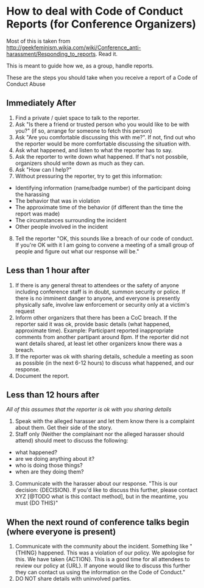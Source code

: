 # How to deal with Code of Conduct Reports (for Conference Organizers)

Most of this is taken from <http://geekfeminism.wikia.com/wiki/Conference_anti-harassment/Responding_to_reports>. Read it.

This is meant to guide how we, as a group, handle reports.

These are the steps you should take when you receive a report of a Code of Conduct Abuse

## Immediately After

1. Find a private / quiet space to talk to the reporter. 
2. Ask "Is there a friend or trusted person who you would like to be with you?" (if so, arrange for someone to fetch this person) 
3. Ask "Are you comfortable discussing this with me?". If not, find out who the reporter would be more comfortable discussing the situation with.
4. Ask what happened, and listen to what the reporter has to say.
5. Ask the reporter to write down what happened. If that's not possbile, organizers should write down as much as they can.
6. Ask "How can I help?"
7. Without pressuring the reporter, try to get this information: 
  * Identifying information (name/badge number) of the participant doing the harassing
  * The behavior that was in violation
  * The approximate time of the behavior (if different than the time the report was made)
  * The circumstances surrounding the incident
  * Other people involved in the incident 
8. Tell the reporter "OK, this sounds like a breach of our code of conduct. If you're OK with it I am going to convene a meeting of a small group of people and figure out what our response will be."

## Less than 1 hour after

1. If there is any general threat to attendees or the safety of anyone including conference staff is in doubt, summon security or police. If there is no imminent danger to anyone, and everyone is presently physically safe, involve law enforcement or security only at a victim's request
2. Inform other organizers that there has been a CoC breach. If the reporter said it was ok, provide basic details (what happened, approximate time). Example: Participant reported inappropriate comments from another partipant around 8pm. If the reporter did not want details shared, at least let other organizers know there was a breach.
3. If the reporter was ok with sharing details, schedule a meeting as soon as possible (in the next 6-12 hours) to discuss what happened, and our response.
4. Document the report. 

## Less than 12 hours after

*All of this assumes that the reporter is ok with you sharing details*

1. Speak with the alleged harasser and let them know there is a complaint about them. Get their side of the story.
2. Staff only (Neither the complainant nor the alleged harasser should attend) should meet to discuss the following:
  * what happened?
  * are we doing anything about it?
  * who is doing those things?
  * when are they doing them?
3. Communicate with the harasser about our response. "This is our decision: {DECISION}. If you'd like to discuss this further, please contact XYZ [@TODO what is this contact method], but in the meantime, you must {DO THIS}"

## When the next round of conference talks begin (where everyone is present)

1. Communicate with the community about the incident. Something like "{THING} happened. This was a violation of our policy. We apologise for this. We have taken {ACTION}. This is a good time for all attendees to review our policy at {URL}. If anyone would like to discuss this further they can contact us using the information on the Code of Conduct." 
2. DO NOT share details with uninvolved parties.
